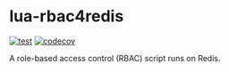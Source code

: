 # lua-rbac4redis

[![test](https://github.com/mah0x211/lua-rbac4redis/actions/workflows/test.yml/badge.svg)](https://github.com/mah0x211/lua-rbac4redis/actions/workflows/test.yml)
[![codecov](https://codecov.io/gh/mah0x211/lua-rbac4redis/branch/master/graph/badge.svg)](https://codecov.io/gh/mah0x211/lua-rbac4redis)


A role-based access control (RBAC) script runs on Redis.

